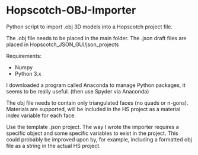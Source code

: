 # Hopscotch-OBJ-Importer
Python script to import .obj 3D models into a Hopscotch project file.

The .obj file needs to be placed in the main folder. The .json draft files are placed in Hopscotch_JSON_GUI/json_projects

Requirements:
* Numpy
* Python 3.x

I downloaded a program called Anaconda to manage Python packages, it seems to be really useful. (then use Spyder via Anaconda)

The obj file needs to contain only triangulated faces (no quads or n-gons). Materials are supported, will be included in the HS project as a material index variable for each face.

Use the template .json project. The way I wrote the importer requires a specific object and some specific variables to exist in the project.
This could probably be improved upon by, for example, including a formatted obj file as a string in the actual HS project. 
